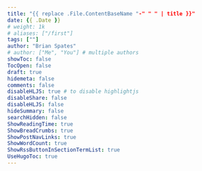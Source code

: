 ```yaml
---
title: "{{ replace .File.ContentBaseName "-" " " | title }}"
date: {{ .Date }}
# weight: 1k
# aliases: ["/first"]
tags: [""]
author: "Brian Spates"
# author: ["Me", "You"] # multiple authors
showToc: false
TocOpen: false
draft: true
hidemeta: false
comments: false
disableHLJS: true # to disable highlightjs
disableShare: false
disableHLJS: false
hideSummary: false
searchHidden: false
ShowReadingTime: true
ShowBreadCrumbs: true
ShowPostNavLinks: true
ShowWordCount: true
ShowRssButtonInSectionTermList: true
UseHugoToc: true
---
```

